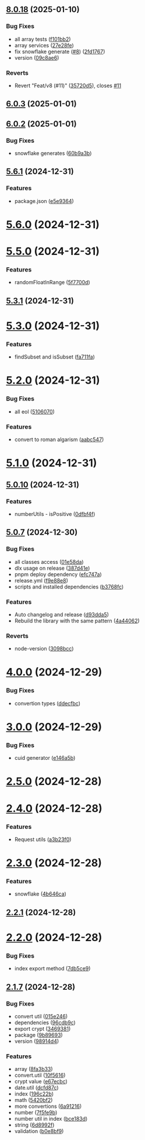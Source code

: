 ## [8.0.18](https://github.com/brmorillo/util/compare/v6.0.3...v8.0.18) (2025-01-10)


### Bug Fixes

* all array tests ([f101bb2](https://github.com/brmorillo/util/commit/f101bb2890a2f92f5ad8ae8dd3bf7707d7650891))
* array services ([27e28fe](https://github.com/brmorillo/util/commit/27e28fe5b301f1f06d3dafecc7ba2c630c1e76af))
* fix snowflake generate ([#8](https://github.com/brmorillo/util/issues/8)) ([2fd1767](https://github.com/brmorillo/util/commit/2fd1767da382efd51d3ac4ea1664570fe64f6ca6))
* version ([09c8ae6](https://github.com/brmorillo/util/commit/09c8ae6e9595a8dfca3de55c36cbd07484e54988))


### Reverts

* Revert "Feat/v8 (#11)" ([35720d5](https://github.com/brmorillo/util/commit/35720d526ee9c5a896fed15892e1d82c29ac8b47)), closes [#11](https://github.com/brmorillo/util/issues/11)



## [6.0.3](https://github.com/brmorillo/util/compare/v6.0.2...v6.0.3) (2025-01-01)



## [6.0.2](https://github.com/brmorillo/util/compare/v5.6.1...v6.0.2) (2025-01-01)


### Bug Fixes

* snowflake generates ([60b9a3b](https://github.com/brmorillo/util/commit/60b9a3b5f5d56e6c1ff946a1808ac892dbd56b19))



## [5.6.1](https://github.com/brmorillo/util/compare/v5.6.0...v5.6.1) (2024-12-31)


### Features

* package.json ([e5e9364](https://github.com/brmorillo/util/commit/e5e93646258391bbb7b7084865a743248588c344))



# [5.6.0](https://github.com/brmorillo/util/compare/v5.5.0...v5.6.0) (2024-12-31)



# [5.5.0](https://github.com/brmorillo/util/compare/v5.3.1...v5.5.0) (2024-12-31)


### Features

* randomFloatInRange ([5f7700d](https://github.com/brmorillo/util/commit/5f7700d9a7e0a0c6424b279dc8724a0a17f20313))



## [5.3.1](https://github.com/brmorillo/util/compare/v5.3.0...v5.3.1) (2024-12-31)



# [5.3.0](https://github.com/brmorillo/util/compare/v5.2.0...v5.3.0) (2024-12-31)


### Features

* findSubset and isSubset ([fa711fa](https://github.com/brmorillo/util/commit/fa711fac8bf5c8fd168f8d141b684e73912daf62))



# [5.2.0](https://github.com/brmorillo/util/compare/v5.1.0...v5.2.0) (2024-12-31)


### Bug Fixes

* all eol ([5106070](https://github.com/brmorillo/util/commit/5106070d8584d6e33130149df7ef94cf05e9b286))


### Features

* convert to roman algarism ([aabc547](https://github.com/brmorillo/util/commit/aabc547f7989f0875e5afdceaba02e7971bec39c))



# [5.1.0](https://github.com/brmorillo/util/compare/v5.0.10...v5.1.0) (2024-12-31)



## [5.0.10](https://github.com/brmorillo/util/compare/v5.0.7...v5.0.10) (2024-12-31)


### Features

* numberUtils - isPositive ([0dfbf4f](https://github.com/brmorillo/util/commit/0dfbf4f165b4568e0cc64e345dd717e025285ed0))



## [5.0.7](https://github.com/brmorillo/util/compare/v4.0.0...v5.0.7) (2024-12-30)


### Bug Fixes

* all classes access ([01e58da](https://github.com/brmorillo/util/commit/01e58dab80abcc006e7bc6c79b200f7a1b6233aa))
* dlx usage on release ([387d41e](https://github.com/brmorillo/util/commit/387d41e32e8da8852e24c2323a92e093d776df5a))
* pnpm deploy dependency ([efc747a](https://github.com/brmorillo/util/commit/efc747a3fb0bf64657a8ff1239c3a3ffefdd6c23))
* release.yml ([f9e88e8](https://github.com/brmorillo/util/commit/f9e88e8c00f12b77ff1c40851ed9cfbd0b2dc566))
* scripts and installed dependencies ([b3768fc](https://github.com/brmorillo/util/commit/b3768fc1f6e86bd64444961cdeb0df981fc46ec7))


### Features

* Auto changelog and release ([d93dda5](https://github.com/brmorillo/util/commit/d93dda5f0e7c6d68de0e3adcea2b4623c83cedf5))
* Rebuild the library with the same pattern ([4a44062](https://github.com/brmorillo/util/commit/4a440622dd6a2bbcdfe81fbc24c6df5394aad5d9))


### Reverts

* node-version ([3098bcc](https://github.com/brmorillo/util/commit/3098bcc74cb09ee6510bfb2b6ef685392cb51ed7))



# [4.0.0](https://github.com/brmorillo/util/compare/v3.0.0...v4.0.0) (2024-12-29)


### Bug Fixes

* convertion types ([ddecfbc](https://github.com/brmorillo/util/commit/ddecfbc31a097ad5187868fd00323136040c2abb))



# [3.0.0](https://github.com/brmorillo/util/compare/v2.5.0...v3.0.0) (2024-12-29)


### Bug Fixes

* cuid generator ([e146a5b](https://github.com/brmorillo/util/commit/e146a5bff31f9cabe28d82c1c5b2d62773d3ebd9))



# [2.5.0](https://github.com/brmorillo/util/compare/v2.4.0...v2.5.0) (2024-12-28)



# [2.4.0](https://github.com/brmorillo/util/compare/v2.3.0...v2.4.0) (2024-12-28)


### Features

* Request utils ([a3b23f0](https://github.com/brmorillo/util/commit/a3b23f0f815284273a6a212751738b81ffea1a26))



# [2.3.0](https://github.com/brmorillo/util/compare/v2.2.1...v2.3.0) (2024-12-28)


### Features

* snowflake ([4b646ca](https://github.com/brmorillo/util/commit/4b646ca42263d4d81ce8b10bc2822056b8544143))



## [2.2.1](https://github.com/brmorillo/util/compare/v2.2.0...v2.2.1) (2024-12-28)



# [2.2.0](https://github.com/brmorillo/util/compare/v2.1.7...v2.2.0) (2024-12-28)


### Bug Fixes

* index export method ([7db5ce9](https://github.com/brmorillo/util/commit/7db5ce9fc3a7b2fa5d6903bb53483210d016f2f4))



## [2.1.7](https://github.com/brmorillo/util/compare/dcfd87c7b3432edbfeae893727eea80b7d06af8c...v2.1.7) (2024-12-28)


### Bug Fixes

* convert util ([015e246](https://github.com/brmorillo/util/commit/015e246d8dff0ed131a6db2d3523917a85f6fb75))
* dependencies ([96cdb9c](https://github.com/brmorillo/util/commit/96cdb9c24bc47d9fe3b86fbc98bc577c9b62b3a1))
* export crypt ([3469381](https://github.com/brmorillo/util/commit/34693816767a6f5e7bfccd76585335cdc6ca48dc))
* package ([9b89693](https://github.com/brmorillo/util/commit/9b89693abee0d0de069dd3308e44d33b3269d743))
* version ([98914d4](https://github.com/brmorillo/util/commit/98914d42579bf36e45f1385f6306ffac6b557409))


### Features

* array ([8fa3b33](https://github.com/brmorillo/util/commit/8fa3b332fe90c2bbd31c187674367bc79dfc89d9))
* convert.util ([10f5616](https://github.com/brmorillo/util/commit/10f5616907d9d5852c24ebf2d1ca42d1be8217ba))
* crypt value ([e67ecbc](https://github.com/brmorillo/util/commit/e67ecbc588335258c73ce57a1c2360d4cb8fc209))
* date.util ([dcfd87c](https://github.com/brmorillo/util/commit/dcfd87c7b3432edbfeae893727eea80b7d06af8c))
* index ([196c22b](https://github.com/brmorillo/util/commit/196c22b605c5ea3f9836b8a8d765483bf8bc8c1e))
* math ([5420bf2](https://github.com/brmorillo/util/commit/5420bf216f6ba250d7e59d4fb35a42d048387625))
* more convertions ([6a91216](https://github.com/brmorillo/util/commit/6a91216dd66232178f2da8ff6b9e1bb1e9bf3773))
* number ([7f5fe9b](https://github.com/brmorillo/util/commit/7f5fe9b0533faf28bf59aa586f0c38df5606fbd7))
* number util in index ([bce183d](https://github.com/brmorillo/util/commit/bce183dfc894808e458edbd57575129193034ed4))
* string ([6d8992f](https://github.com/brmorillo/util/commit/6d8992f26f25fd643a665ff9b5a5869147587f32))
* validation ([b0e8bf9](https://github.com/brmorillo/util/commit/b0e8bf94d1808be560213d93f8f0ba9ad739d845))



